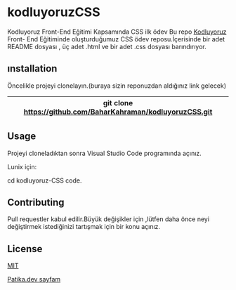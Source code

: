 # kodluyoruzCSS
Kodluyoruz Front-End Eğitimi Kapsamında CSS ilk ödev 
Bu repo [Kodluyoruz](https://www.kodluyoruz.org/) Front- End Eğitiminde oluşturduğumuz CSS ödev reposu.İçerisinde bir adet README dosyası , üç adet  .html ve bir adet .css dosyası barındırıyor.
## ınstallation 
Öncelikle projeyi clonelayın.(buraya sizin reponuzdan aldığınız link gelecek)

|git clone https://github.com/BaharKahraman/kodluyoruzCSS.git| 
|:---:|

## Usage
Projeyi cloneladıktan sonra Visual Studio Code programında açınız.

Lunix için:

cd kodluyoruz-CSS code.


## Contributing
Pull requestler kabul edilir.Büyük değişikler için ,lütfen daha önce neyi değiştirmek istediğinizi tartışmak için bir konu açınız.

## License
[MIT](https://choosealicense.com/licenses/mit/)




[Patika.dev sayfam](https://app.patika.dev/bhrzdmr)

